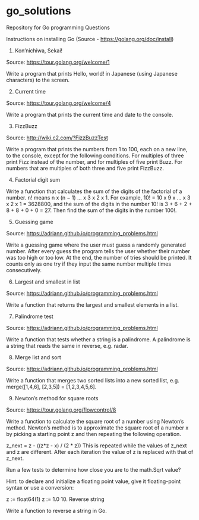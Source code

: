 # go_solutions
Repository for Go programming Questions

Instructions on installing Go (Source - https://golang.org/doc/install)

1. Kon’nichiwa, Sekai!

Source: https://tour.golang.org/welcome/1

Write a program that prints Hello, world! in Japanese (using Japanese characters) to the screen.

2. Current time

Source: https://tour.golang.org/welcome/4

Write a program that prints the current time and date to the console.

3. FizzBuzz

Source: http://wiki.c2.com/?FizzBuzzTest

Write a program that prints the numbers from 1 to 100, each on a new line, to the console, except for the following conditions. For multiples of three print Fizz instead of the number, and for multiples of five print Buzz. For numbers that are multiples of both three and five print FizzBuzz.

4. Factorial digit sum

Write a function that calculates the sum of the digits of the factorial of a number. n! means n x (n − 1) ... x 3 x 2 x 1. For example, 10! = 10 x 9 x ... x 3 x 2 x 1 = 3628800, and the sum of the digits in the number 10! is 3 + 6 + 2 + 8 + 8 + 0 + 0 = 27. Then find the sum of the digits in the number 100!.

5. Guessing game

Source: https://adriann.github.io/programming_problems.html

Write a guessing game where the user must guess a randomly generated number. After every guess the program tells the user whether their number was too high or too low. At the end, the number of tries should be printed. It counts only as one try if they input the same number multiple times consecutively.

6. Largest and smallest in list

Source: https://adriann.github.io/programming_problems.html

Write a function that returns the largest and smallest elements in a list.

7. Palindrome test

Source: https://adriann.github.io/programming_problems.html

Write a function that tests whether a string is a palindrome. A palindrome is a string that reads the same in reverse, e.g. radar.

8. Merge list and sort

Source: https://adriann.github.io/programming_problems.html

Write a function that merges two sorted lists into a new sorted list, e.g. merge([1,4,6], [2,3,5]) = [1,2,3,4,5,6].

9. Newton’s method for square roots

Source: https://tour.golang.org/flowcontrol/8

Write a function to calculate the square root of a number using Newton’s method. Newton’s method is to approximate the square root of a number x by picking a starting point z and then repeating the following operation.

z_next = z - ((z*z - x) / (2 * z))
This is repeated while the values of z_next and z are different. After each iteration the value of z is replaced with that of z_next.

Run a few tests to determine how close you are to the math.Sqrt value?

Hint: to declare and initialize a floating point value, give it floating-point syntax or use a conversion:

z := float64(1)
z := 1.0
10. Reverse string

Write a function to reverse a string in Go.




